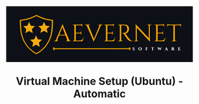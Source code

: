 <h1 align="center">
<img src="https://raw.githubusercontent.com/aevernet/.github/master/images/banner/Aever-SW-D-800.png" alt="Aevernet">

Virtual Machine Setup (Ubuntu) - Automatic

</h1>
